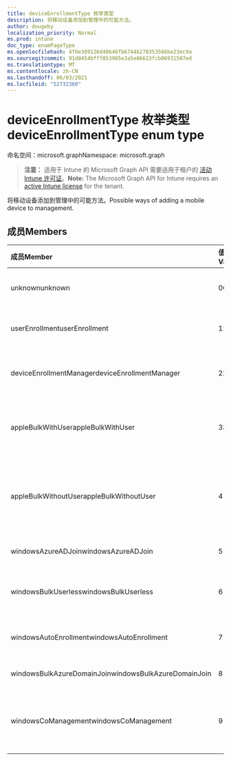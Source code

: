 ```yaml
---
title: deviceEnrollmentType 枚举类型
description: 将移动设备添加到管理中的可能方法。
author: dougeby
localization_priority: Normal
ms.prod: intune
doc_type: enumPageType
ms.openlocfilehash: 4f0e309126d48646fb67446270353566be23ec9a
ms.sourcegitcommit: 91d8454bfff853905e3a5e86623fcb06931507ed
ms.translationtype: MT
ms.contentlocale: zh-CN
ms.lasthandoff: 06/03/2021
ms.locfileid: "52732360"
---
```

# <a name="deviceenrollmenttype-enum-type"></a><span data-ttu-id="5a55a-103">deviceEnrollmentType 枚举类型</span><span class="sxs-lookup"><span data-stu-id="5a55a-103">deviceEnrollmentType enum type</span></span>

<span data-ttu-id="5a55a-104">命名空间：microsoft.graph</span><span class="sxs-lookup"><span data-stu-id="5a55a-104">Namespace: microsoft.graph</span></span>

> <span data-ttu-id="5a55a-105">**注意：** 适用于 Intune 的 Microsoft Graph API 需要适用于租户的 [活动 Intune 许可证](https://go.microsoft.com/fwlink/?linkid=839381)。</span><span class="sxs-lookup"><span data-stu-id="5a55a-105">**Note:** The Microsoft Graph API for Intune requires an [active Intune license](https://go.microsoft.com/fwlink/?linkid=839381) for the tenant.</span></span>

<span data-ttu-id="5a55a-106">将移动设备添加到管理中的可能方法。</span><span class="sxs-lookup"><span data-stu-id="5a55a-106">Possible ways of adding a mobile device to management.</span></span>

## <a name="members"></a><span data-ttu-id="5a55a-107">成员</span><span class="sxs-lookup"><span data-stu-id="5a55a-107">Members</span></span>
|<span data-ttu-id="5a55a-108">成员</span><span class="sxs-lookup"><span data-stu-id="5a55a-108">Member</span></span>|<span data-ttu-id="5a55a-109">值</span><span class="sxs-lookup"><span data-stu-id="5a55a-109">Value</span></span>|<span data-ttu-id="5a55a-110">Description</span><span class="sxs-lookup"><span data-stu-id="5a55a-110">Description</span></span>|
|:---|:---|:---|
|<span data-ttu-id="5a55a-111">unknown</span><span class="sxs-lookup"><span data-stu-id="5a55a-111">unknown</span></span>|<span data-ttu-id="5a55a-112">0</span><span class="sxs-lookup"><span data-stu-id="5a55a-112">0</span></span>|<span data-ttu-id="5a55a-113">默认值，未收集注册类型。</span><span class="sxs-lookup"><span data-stu-id="5a55a-113">Default value, enrollment type was not collected.</span></span>|
|<span data-ttu-id="5a55a-114">userEnrollment</span><span class="sxs-lookup"><span data-stu-id="5a55a-114">userEnrollment</span></span>|<span data-ttu-id="5a55a-115">1</span><span class="sxs-lookup"><span data-stu-id="5a55a-115">1</span></span>|<span data-ttu-id="5a55a-116">用户通过 BYOD 渠道推动注册。</span><span class="sxs-lookup"><span data-stu-id="5a55a-116">User driven enrollment through BYOD channel.</span></span>|
|<span data-ttu-id="5a55a-117">deviceEnrollmentManager</span><span class="sxs-lookup"><span data-stu-id="5a55a-117">deviceEnrollmentManager</span></span>|<span data-ttu-id="5a55a-118">2</span><span class="sxs-lookup"><span data-stu-id="5a55a-118">2</span></span>|<span data-ttu-id="5a55a-119">使用设备注册管理器帐户的用户注册。</span><span class="sxs-lookup"><span data-stu-id="5a55a-119">User enrollment with a device enrollment manager account.</span></span>|
|<span data-ttu-id="5a55a-120">appleBulkWithUser</span><span class="sxs-lookup"><span data-stu-id="5a55a-120">appleBulkWithUser</span></span>|<span data-ttu-id="5a55a-121">3</span><span class="sxs-lookup"><span data-stu-id="5a55a-121">3</span></span>|<span data-ttu-id="5a55a-122">具有用户质询的 Apple 批量注册。</span><span class="sxs-lookup"><span data-stu-id="5a55a-122">Apple bulk enrollment with user challenge.</span></span> <span data-ttu-id="5a55a-123"> (DEP、Apple Configurator) </span><span class="sxs-lookup"><span data-stu-id="5a55a-123">(DEP, Apple Configurator)</span></span>|
|<span data-ttu-id="5a55a-124">appleBulkWithoutUser</span><span class="sxs-lookup"><span data-stu-id="5a55a-124">appleBulkWithoutUser</span></span>|<span data-ttu-id="5a55a-125">4 </span><span class="sxs-lookup"><span data-stu-id="5a55a-125">4</span></span>|<span data-ttu-id="5a55a-126">Apple 批量注册，无需用户质询。</span><span class="sxs-lookup"><span data-stu-id="5a55a-126">Apple bulk enrollment without user challenge.</span></span> <span data-ttu-id="5a55a-127"> (DEP、Apple Configurator、Mobile Config) </span><span class="sxs-lookup"><span data-stu-id="5a55a-127">(DEP, Apple Configurator, Mobile Config)</span></span>|
|<span data-ttu-id="5a55a-128">windowsAzureADJoin</span><span class="sxs-lookup"><span data-stu-id="5a55a-128">windowsAzureADJoin</span></span>|<span data-ttu-id="5a55a-129">5 </span><span class="sxs-lookup"><span data-stu-id="5a55a-129">5</span></span>|<span data-ttu-id="5a55a-130">Windows 10加入 Azure AD。</span><span class="sxs-lookup"><span data-stu-id="5a55a-130">Windows 10 Azure AD Join.</span></span>|
|<span data-ttu-id="5a55a-131">windowsBulkUserless</span><span class="sxs-lookup"><span data-stu-id="5a55a-131">windowsBulkUserless</span></span>|<span data-ttu-id="5a55a-132">6 </span><span class="sxs-lookup"><span data-stu-id="5a55a-132">6</span></span>|<span data-ttu-id="5a55a-133">Windows 10使用证书通过 ICD 批量注册。</span><span class="sxs-lookup"><span data-stu-id="5a55a-133">Windows 10 Bulk enrollment through ICD with certificate.</span></span>|
|<span data-ttu-id="5a55a-134">windowsAutoEnrollment</span><span class="sxs-lookup"><span data-stu-id="5a55a-134">windowsAutoEnrollment</span></span>|<span data-ttu-id="5a55a-135">7 </span><span class="sxs-lookup"><span data-stu-id="5a55a-135">7</span></span>|<span data-ttu-id="5a55a-136">Windows 10自动注册。</span><span class="sxs-lookup"><span data-stu-id="5a55a-136">Windows 10 automatic enrollment.</span></span> <span data-ttu-id="5a55a-137"> (添加工作帐户) </span><span class="sxs-lookup"><span data-stu-id="5a55a-137">(Add work account)</span></span>|
|<span data-ttu-id="5a55a-138">windowsBulkAzureDomainJoin</span><span class="sxs-lookup"><span data-stu-id="5a55a-138">windowsBulkAzureDomainJoin</span></span>|<span data-ttu-id="5a55a-139">8 </span><span class="sxs-lookup"><span data-stu-id="5a55a-139">8</span></span>|<span data-ttu-id="5a55a-140">Windows 10 Azure AD 批量加入。</span><span class="sxs-lookup"><span data-stu-id="5a55a-140">Windows 10 bulk Azure AD Join.</span></span>|
|<span data-ttu-id="5a55a-141">windowsCoManagement</span><span class="sxs-lookup"><span data-stu-id="5a55a-141">windowsCoManagement</span></span>|<span data-ttu-id="5a55a-142">9 </span><span class="sxs-lookup"><span data-stu-id="5a55a-142">9</span></span>|<span data-ttu-id="5a55a-143">Windows 10 Co-Management AutoPilot 或组策略触发。</span><span class="sxs-lookup"><span data-stu-id="5a55a-143">Windows 10 Co-Management triggered by AutoPilot or Group Policy.</span></span>|









